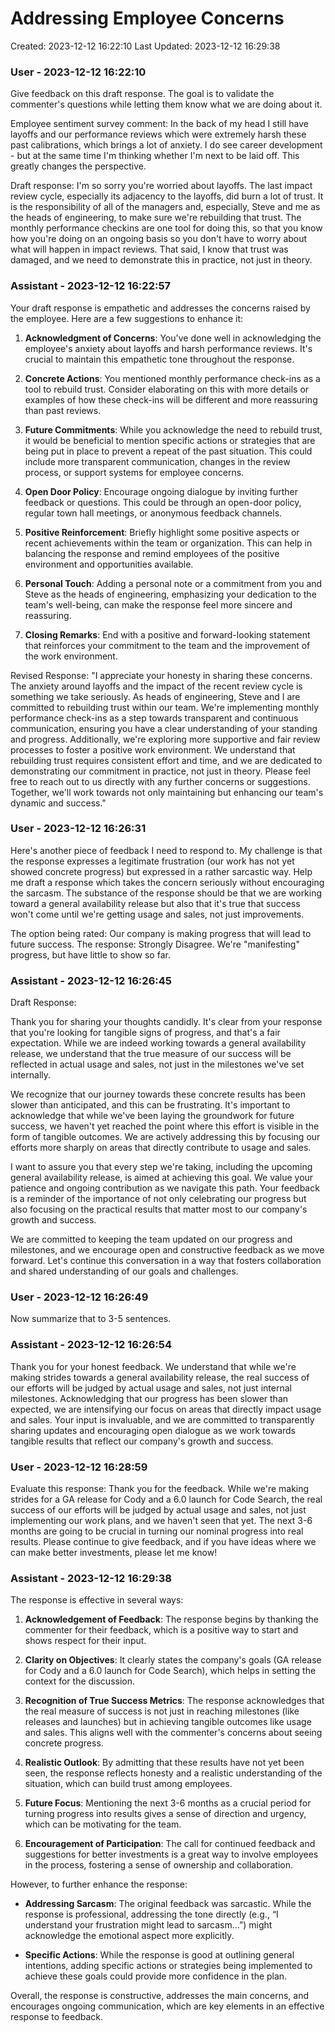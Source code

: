 # Addressing Employee Concerns

Created: 2023-12-12 16:22:10
Last Updated: 2023-12-12 16:29:38

### User - 2023-12-12 16:22:10

Give feedback on this draft response. The goal is to validate the commenter's questions while letting them know what we are doing about it.

Employee sentiment survey comment: In the back of my head I still have layoffs and our performance reviews which were extremely harsh these past calibrations, which brings a lot of anxiety. I do see career development - but at the same time I'm thinking whether I'm next to be laid off. This greatly changes the perspective.

Draft response: I'm so sorry you're worried about layoffs. The last impact review cycle, especially its adjacency to the layoffs, did burn a lot of trust. It is the responsibility of all of the managers and, especially, Steve and me as the heads of engineering, to make sure we're rebuilding that trust. The monthly performance checkins are one tool for doing this, so that you know how you're doing on an ongoing basis so you don't have to worry about what will happen in impact reviews. That said, I know that trust was damaged, and we need to demonstrate this in practice, not just in theory. 

### Assistant - 2023-12-12 16:22:57

Your draft response is empathetic and addresses the concerns raised by the employee. Here are a few suggestions to enhance it:

1. **Acknowledgment of Concerns**: You've done well in acknowledging the employee's anxiety about layoffs and harsh performance reviews. It's crucial to maintain this empathetic tone throughout the response.

2. **Concrete Actions**: You mentioned monthly performance check-ins as a tool to rebuild trust. Consider elaborating on this with more details or examples of how these check-ins will be different and more reassuring than past reviews.

3. **Future Commitments**: While you acknowledge the need to rebuild trust, it would be beneficial to mention specific actions or strategies that are being put in place to prevent a repeat of the past situation. This could include more transparent communication, changes in the review process, or support systems for employee concerns.

4. **Open Door Policy**: Encourage ongoing dialogue by inviting further feedback or questions. This could be through an open-door policy, regular town hall meetings, or anonymous feedback channels.

5. **Positive Reinforcement**: Briefly highlight some positive aspects or recent achievements within the team or organization. This can help in balancing the response and remind employees of the positive environment and opportunities available.

6. **Personal Touch**: Adding a personal note or a commitment from you and Steve as the heads of engineering, emphasizing your dedication to the team's well-being, can make the response feel more sincere and reassuring.

7. **Closing Remarks**: End with a positive and forward-looking statement that reinforces your commitment to the team and the improvement of the work environment.

Revised Response:
"I appreciate your honesty in sharing these concerns. The anxiety around layoffs and the impact of the recent review cycle is something we take seriously. As heads of engineering, Steve and I are committed to rebuilding trust within our team. We're implementing monthly performance check-ins as a step towards transparent and continuous communication, ensuring you have a clear understanding of your standing and progress. Additionally, we're exploring more supportive and fair review processes to foster a positive work environment. We understand that rebuilding trust requires consistent effort and time, and we are dedicated to demonstrating our commitment in practice, not just in theory. Please feel free to reach out to us directly with any further concerns or suggestions. Together, we'll work towards not only maintaining but enhancing our team's dynamic and success."

### User - 2023-12-12 16:26:31

Here's another piece of feedback I need to respond to. My challenge is that the response expresses a legitimate frustration (our work has not yet showed concrete progress) but expressed in a rather sarcastic way. Help me draft a response which takes the concern seriously without encouraging the sarcasm. The substance of the response should be that we are working toward a general availability release but also that it's true that success won't come until we're getting usage and sales, not just improvements. 

The option being rated: Our company is making progress that will lead to future success.
The response: Strongly Disagree. We're "manifesting" progress, but have little to show so far.

### Assistant - 2023-12-12 16:26:45

Draft Response:

Thank you for sharing your thoughts candidly. It's clear from your response that you're looking for tangible signs of progress, and that's a fair expectation. While we are indeed working towards a general availability release, we understand that the true measure of our success will be reflected in actual usage and sales, not just in the milestones we've set internally.

We recognize that our journey towards these concrete results has been slower than anticipated, and this can be frustrating. It's important to acknowledge that while we've been laying the groundwork for future success, we haven't yet reached the point where this effort is visible in the form of tangible outcomes. We are actively addressing this by focusing our efforts more sharply on areas that directly contribute to usage and sales.

I want to assure you that every step we're taking, including the upcoming general availability release, is aimed at achieving this goal. We value your patience and ongoing contribution as we navigate this path. Your feedback is a reminder of the importance of not only celebrating our progress but also focusing on the practical results that matter most to our company's growth and success.

We are committed to keeping the team updated on our progress and milestones, and we encourage open and constructive feedback as we move forward. Let's continue this conversation in a way that fosters collaboration and shared understanding of our goals and challenges.

### User - 2023-12-12 16:26:49

Now summarize that to 3-5 sentences. 

### Assistant - 2023-12-12 16:26:54

Thank you for your honest feedback. We understand that while we're making strides towards a general availability release, the real success of our efforts will be judged by actual usage and sales, not just internal milestones. Acknowledging that our progress has been slower than expected, we are intensifying our focus on areas that directly impact usage and sales. Your input is invaluable, and we are committed to transparently sharing updates and encouraging open dialogue as we work towards tangible results that reflect our company's growth and success.

### User - 2023-12-12 16:28:59

Evaluate this response: Thank you for the feedback. While we're making strides for a GA release for Cody and a 6.0 launch for Code Search, the real success of our efforts will be judged by actual usage and sales, not just implementing our work plans, and we haven't seen that yet. The next 3-6 months are going to be crucial in turning our nominal progress into real results. Please continue to give feedback, and if you have ideas where we can make better investments, please let me know!

### Assistant - 2023-12-12 16:29:38

The response is effective in several ways:

1. **Acknowledgement of Feedback**: The response begins by thanking the commenter for their feedback, which is a positive way to start and shows respect for their input.

2. **Clarity on Objectives**: It clearly states the company's goals (GA release for Cody and a 6.0 launch for Code Search), which helps in setting the context for the discussion.

3. **Recognition of True Success Metrics**: The response acknowledges that the real measure of success is not just in reaching milestones (like releases and launches) but in achieving tangible outcomes like usage and sales. This aligns well with the commenter's concerns about seeing concrete progress.

4. **Realistic Outlook**: By admitting that these results have not yet been seen, the response reflects honesty and a realistic understanding of the situation, which can build trust among employees.

5. **Future Focus**: Mentioning the next 3-6 months as a crucial period for turning progress into results gives a sense of direction and urgency, which can be motivating for the team.

6. **Encouragement of Participation**: The call for continued feedback and suggestions for better investments is a great way to involve employees in the process, fostering a sense of ownership and collaboration.

However, to further enhance the response:

- **Addressing Sarcasm**: The original feedback was sarcastic. While the response is professional, addressing the tone directly (e.g., “I understand your frustration might lead to sarcasm...”) might acknowledge the emotional aspect more explicitly.
  
- **Specific Actions**: While the response is good at outlining general intentions, adding specific actions or strategies being implemented to achieve these goals could provide more confidence in the plan.

Overall, the response is constructive, addresses the main concerns, and encourages ongoing communication, which are key elements in an effective response to feedback.

